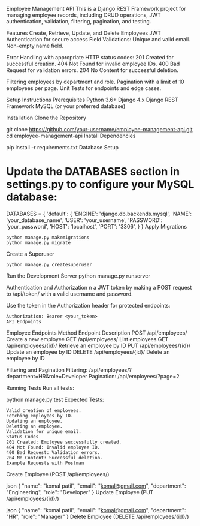 Employee Management API
    This is a Django REST Framework project for managing employee records, including CRUD operations, JWT authentication, validation, filtering, pagination, and testing.

Features
    Create, Retrieve, Update, and Delete Employees
    JWT Authentication for secure access
    Field Validations:
    Unique and valid email.
    Non-empty name field.

Error Handling with appropriate HTTP status codes:
    201 Created for successful creation.
    404 Not Found for invalid employee IDs.
    400 Bad Request for validation errors.
    204 No Content for successful deletion.

Filtering employees by department and role.
    Pagination with a limit of 10 employees per page.
    Unit Tests for endpoints and edge cases.

Setup Instructions
    Prerequisites
    Python 3.6+
    Django 4.x
    Django REST Framework
    MySQL (or your preferred database)

Installation
Clone the Repository

git clone https://github.com/your-username/employee-management-api.git
cd employee-management-api
Install Dependencies

pip install -r requirements.txt
Database Setup

Update the DATABASES section in settings.py to configure your MySQL database:
=
DATABASES = {
    'default': {
        'ENGINE': 'django.db.backends.mysql',
        'NAME': 'your_database_name',
        'USER': 'your_username',
        'PASSWORD': 'your_password',
        'HOST': 'localhost',
        'PORT': '3306',
    }
}
Apply Migrations

    python manage.py makemigrations
    python manage.py migrate

Create a Superuser

    python manage.py createsuperuser

Run the Development Server
    python manage.py runserver

Authentication and Authorization
    n a JWT token by making a POST request to /api/token/ with a valid username and password.

Use the token in the Authorization header for protected endpoints:

    Authorization: Bearer <your_token>
    API Endpoints

Employee Endpoints
    Method	Endpoint	Description
    POST	/api/employees/	Create a new employee
    GET	/api/employees/	List employees
    GET	/api/employees/{id}/	Retrieve an employee by ID
    PUT	/api/employees/{id}/	Update an employee by ID
    DELETE	/api/employees/{id}/	Delete an employee by ID

Filtering and Pagination
    Filtering: /api/employees/?department=HR&role=Developer
    Pagination: /api/employees/?page=2

Running Tests
Run all tests:

python manage.py test
Expected Tests:

    Valid creation of employees.
    Fetching employees by ID.
    Updating an employee.
    Deleting an employee.
    Validation for unique email.
    Status Codes
    201 Created: Employee successfully created.
    404 Not Found: Invalid employee ID.
    400 Bad Request: Validation errors.
    204 No Content: Successful deletion.
    Example Requests with Postman

Create Employee (POST /api/employees/)

json
{
    "name": "komal patil",
    "email": "komal@gmail.com",
    "department": "Engineering",
    "role": "Developer"
}
Update Employee (PUT /api/employees/{id}/)

json
{
    "name": "komal patil",
    "email": "komal@gmail.com",
    "department": "HR",
    "role": "Manager"
}
Delete Employee (DELETE /api/employees/{id}/)
